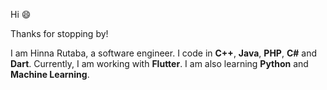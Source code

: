 Hi :smile:

Thanks for stopping by!

I am Hinna Rutaba, a software engineer. I code in **C++**, **Java**, **PHP**, **C#** and **Dart**. Currently, I am working with **Flutter**. I am also learning **Python** and **Machine Learning**.

